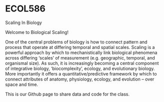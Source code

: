 # ECOL586
Scaling In Biology

Welcome to Biological Scaling!

One of the central problems of biology is how to connect pattern and process that operate at differing temporal 
and spatial scales.  Scaling is a powerful approach by which to mechanistically link biological phenomena across 
differing ‘scales’ of measurement (e.g. geographic, temporal, and organismal size).  As such, it is increasingly 
becoming a central component of integrative biology, ‘biocomplexity’, ecology, and evolutionary biology.  More 
importantly it offers a quantitative/predictive framework by which to connect attributes of anatomy, physiology, 
ecology, and evolution – over space and time.

This is our Github page to share data and code for the class.
